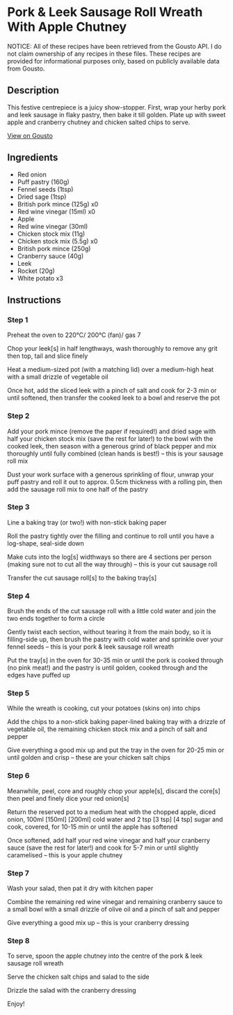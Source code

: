 # Pork & Leek Sausage Roll Wreath With Apple Chutney

NOTICE: All of these recipes have been retrieved from the Gousto API. I do not claim ownership of any recipes in these files. These recipes are provided for informational purposes only, based on publicly available data from Gousto.

## Description

This festive centrepiece is a juicy show-stopper. First, wrap your herby pork and leek sausage in flaky pastry, then bake it till golden. Plate up with sweet apple and cranberry chutney and chicken salted chips to serve.

[View on Gousto](https://www.gousto.co.uk/recipes/cookbook/pork-leek-sausage-roll-wreath-with-apple-chutney)

## Ingredients

- Red onion
- Puff pastry (160g)
- Fennel seeds (1tsp)
- Dried sage (1tsp)
- British pork mince (125g) x0
- Red wine vinegar (15ml) x0
- Apple
- Red wine vinegar (30ml)
- Chicken stock mix (11g)
- Chicken stock mix (5.5g) x0
- British pork mince (250g)
- Cranberry sauce (40g)
- Leek
- Rocket (20g)
- White potato x3

## Instructions


### Step 1

Preheat the oven to 220°C/ 200°C (fan)/ gas 7

Chop your leek[s] in half lengthways, wash thoroughly to remove any grit then top, tail and slice finely

Heat a medium-sized pot (with a matching lid) over a medium-high heat with a small drizzle of vegetable oil

Once hot, add the sliced leek with a pinch of salt and cook for 2-3 min or until softened, then transfer the cooked leek to a bowl and reserve the pot


### Step 2

Add your pork mince (remove the paper if required!) and dried sage with half your chicken stock mix (save the rest for later!) to the bowl with the cooked leek, then season with a generous grind of black pepper and mix thoroughly until fully combined (clean hands is best!) – this is your sausage roll mix

Dust your work surface with a generous sprinkling of flour, unwrap your puff pastry and roll it out to approx. 0.5cm thickness with a rolling pin, then add the sausage roll mix to one half of the pastry


### Step 3

Line a baking tray (or two!) with non-stick baking paper

Roll the pastry tightly over the filling and continue to roll until you have a log-shape, seal-side down

Make cuts into the log[s] widthways so there are 4 sections per person (making sure not to cut all the way through) – this is your cut sausage roll

Transfer the cut sausage roll[s] to the baking tray[s]


### Step 4

Brush the ends of the cut sausage roll with a little cold water and join the two ends together to form a circle

Gently twist each section, without tearing it from the main body, so it is filling-side up, then brush the pastry with cold water and sprinkle over your fennel seeds – this is your pork & leek sausage roll wreath

Put the tray[s] in the oven for 30-35 min or until the pork is cooked through (no pink meat!) and the pastry is until golden, cooked through and the edges have puffed up


### Step 5

While the wreath is cooking, cut your potatoes (skins on) into chips

Add the chips to a non-stick baking paper-lined baking tray with a drizzle of vegetable oil, the remaining chicken stock mix and a pinch of salt and pepper

Give everything a good mix up and put the tray in the oven for 20-25 min or until golden and crisp – these are your chicken salt chips


### Step 6

Meanwhile, peel, core and roughly chop your apple[s], discard the core[s] then peel and finely dice your red onion[s]

Return the reserved pot to a medium heat with the chopped apple, diced onion, 100ml<span class="text-purple"> [150ml] </span><span class="text-danger">[200ml]</span> cold water and 2 tsp <span class="text-purple">[3 tsp]</span> <span class="text-danger">[4 tsp]</span> sugar and cook, covered, for 10-15 min or until the apple has softened

Once softened, add half your red wine vinegar and half your cranberry sauce (save the rest for later!) and cook for 5-7 min or until slightly caramelised – this is your apple chutney


### Step 7

Wash your salad, then pat it dry with kitchen paper

Combine the remaining red wine vinegar and remaining cranberry sauce to a small bowl with a small drizzle of olive oil and a pinch of salt and pepper

Give everything a good mix up – this is your cranberry dressing

### Step 8

To serve, spoon the apple chutney into the centre of the pork & leek sausage roll wreath

Serve the chicken salt chips and salad to the side

Drizzle the salad with the cranberry dressing

Enjoy!

